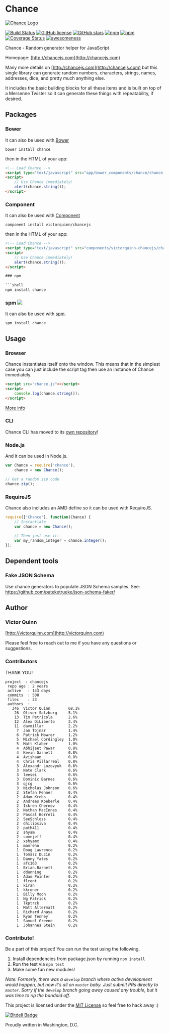 # Chance

[![Chance Logo](http://chancejs.com/logo.png)](http://chancejs.com)

[![Build Status](https://travis-ci.org/victorquinn/chancejs.svg?branch=develop)](https://travis-ci.org/victorquinn/chancejs) [![GitHub license](https://img.shields.io/github/license/victorquinn/chancejs.svg)](https://github.com/victorquinn/chancejs) [![GitHub stars](https://img.shields.io/github/stars/victorquinn/chancejs.svg)](https://github.com/victorquinn/chancejs) [![npm](https://img.shields.io/npm/dm/chance.svg)](https://npmjs.com/package/chance) [![npm](https://img.shields.io/npm/v/chance.svg)](https://npmjs.com/package/chance) [![Coverage Status](https://coveralls.io/repos/victorquinn/chancejs/badge.svg?branch=master)](https://coveralls.io/r/victorquinn/chancejs?branch=master) [![awesomeness](https://img.shields.io/badge/awesomeness-maximum-red.svg)](https://github.com/victorquinn/chancejs)

Chance - Random generator helper for JavaScript

Homepage: [http://chancejs.com](http://chancejs.com)

Many more details on [http://chancejs.com](http://chancejs.com) but this single
library can generate random numbers, characters, strings, names, addresses,
dice, and pretty much anything else.

It includes the basic building blocks for all these items and is built on top
of a Mersenne Twister so it can generate these things with repeatability, if
desired.

## Packages

### Bower

It can also be used with [Bower](http://bower.io)

```
bower install chance
```

then in the HTML of your app:

```html
<!-- Load Chance -->
<script type="text/javascript" src="app/bower_components/chance/chance.min.js"></script>
<script>
    // Use Chance immediately!
    alert(chance.string());
</script>
```

### Component

It can also be used with [Component](http://component.io)

```
component install victorquinn/chancejs
```

then in the HTML of your app:

```html
<!-- Load Chance -->
<script type="text/javascript" src="components/victorquinn-chancejs/chance.js"></script>
<script>
    // Use Chance immediately!
    alert(chance.string());
</script>

### npm

```shell
npm install chance
```

### spm [![](http://spmjs.io/badge/chance)](http://spmjs.io/package/chance)

It can also be used with [spm](http://spmjs.io/package/chance).

```
spm install chance
```

## Usage

### Browser

Chance instantiates itself onto the window. This means that in the simplest case you can just include the script tag then use an instance of Chance immediately.

```html
<script src="chance.js"></script>
<script>
    console.log(chance.string());
</script>
```

[More info](http://chancejs.com#browser)

### CLI

Chance CLI has moved to its [own repository](https://github.com/victorquinn/chancejs-cli)!

### Node.js

And it can be used in Node.js.

```js
var Chance = require('chance'),
    chance = new Chance();

// Get a random zip code
chance.zip();
```

### RequireJS

Chance also includes an AMD define so it can be used with RequireJS.

```js
require(['Chance'], function(Chance) {
    // Instantiate
    var chance = new Chance();
       
    // Then just use it:
    var my_random_integer = chance.integer();
});
```

## Dependent tools

### Fake JSON Schema

Use chance generators to populate JSON Schema samples.
See: https://github.com/pateketrueke/json-schema-faker/

## Author
### Victor Quinn
[http://victorquinn.com](http://victorquinn.com)

Please feel free to reach out to me if you have any questions or suggestions.

### Contributors

THANK YOU!

```
project  : chancejs
 repo age : 2 years
 active   : 143 days
 commits  : 508
 files    : 23
 authors  :
   346	Victor Quinn        68.1%
    26	Oliver Salzburg     5.1%
    13	Tim Petricola       2.6%
    12	Alex DiLiberto      2.4%
    11	davmillar           2.2%
     7	Jan Tojnar          1.4%
     6	Patrick Mowrer      1.2%
     5	Michael Cordingley  1.0%
     5	Matt Klaber         1.0%
     4	Abhijeet Pawar      0.8%
     4	Kevin Garnett       0.8%
     4	Avishaan            0.8%
     4	Chris Villarreal    0.8%
     3	Alexandr Lozovyuk   0.6%
     3	Nate Clark          0.6%
     3	leesei              0.6%
     3	Dominic Barnes      0.6%
     3	qjcg                0.6%
     3	Nicholas Johnson    0.6%
     2	Stefan Penner       0.4%
     2	Adam Krebs          0.4%
     2	Andreas Koeberle    0.4%
     2	Iskren Chernev      0.4%
     2	Nathan MacInnes     0.4%
     2	Pascal Borreli      0.4%
     2	SeeSchloss          0.4%
     2	dhilipsiva          0.4%
     2	path411             0.4%
     2	shyam               0.4%
     2	somejeff            0.4%
     2	xshyamx             0.4%
     1	mamrehn             0.2%
     1	Doug Lawrence       0.2%
     1	Tomasz Ducin        0.2%
     1	Danny Yates         0.2%
     1	afc163              0.2%
     1	Brian.Barnett       0.2%
     1	ddunning            0.2%
     1	Adam Pointer        0.2%
     1	flrent              0.2%
     1	kiran               0.2%
     1	kkroner             0.2%
     1	Billy Moon          0.2%
     1	Ng Patrick          0.2%
     1	lkptrzk             0.2%
     1	Matt Altermatt      0.2%
     1	Richard Anaya       0.2%
     1	Ryan Tenney         0.2%
     1	Samuel Greene       0.2%
     1	Johannes Stein      0.2%
```

### Contribute! 

Be a part of this project! You can run the test using the following.

1. Install dependencies from package.json by running `npm install`
2. Run the test via `npm test`
3. Make some fun new modules!

*Note: Formerly, there was a `develop` branch where active development would
happen, but now it's all on `master` baby. Just submit PRs directly to `master`.
Sorry if the `develop` branch going away caused any trouble, but it was time to
rip the bandaid off.*

This project is licensed under the [MIT License](http://en.wikipedia.org/wiki/MIT_License) so feel free to hack away :)

[![Bitdeli Badge](https://d2weczhvl823v0.cloudfront.net/victorquinn/chancejs/trend.png)](https://bitdeli.com/free "Bitdeli Badge")

Proudly written in Washington, D.C.

